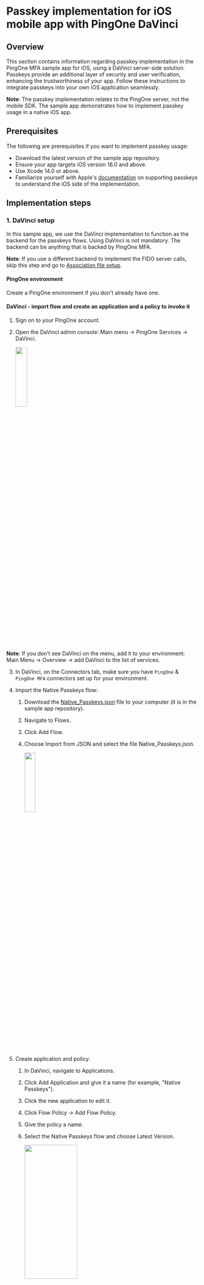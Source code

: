 # Passkey implementation for iOS mobile app with PingOne DaVinci

## Overview

This section contains information regarding passkey implementation in the PingOne MFA sample app for iOS, using a DaVinci server-side solution. Passkeys provide an additional layer of security and user verification, enhancing the trustworthiness of your app. Follow these instructions to integrate passkeys into your own iOS application seamlessly.

**Note**: The passkey implementation relates to the PingOne server, not the mobile SDK. The sample app demonstrates how to implement passkey usage in a native iOS app.

## Prerequisites

The following are prerequisites if you want to implement passkey usage:

* Download the latest version of the sample app repository.
* Ensure your app targets iOS version 16.0 and above.
* Use Xcode 14.0 or above.
* Familiarize yourself with Apple's [documentation](https://developer.apple.com/documentation/authenticationservices/public-private_key_authentication/supporting_passkeys) on supporting passkeys to understand the iOS side of the implementation.

## Implementation steps

<a name="davinci_setup"></a>
### 1. DaVinci setup
In this sample app, we use the DaVinci implementation to function as the backend for the passkeys flows. Using DaVinci is not mandatory. The backend can be anything that is backed by PingOne MFA.

**Note**: If you use a different backend to implement the FIDO server calls, skip this step and go to [Association file setup](#association_file_setup).

#### PingOne environment
Create a PingOne environment if you don't already have one.

#### DaVinci - import flow and create an application and a policy to invoke it

1. Sign on to your PingOne account.
2. Open the DaVinci admin console: Main menu → PingOne Services → DaVinci.

    <img src="../img/davinci_pingone_services.png" width="25%" height="20%">

**Note**: If you don’t see DaVinci on the menu, add it to your environment: Main Menu → Overview → add DaVinci to the list of services.

3. In DaVinci, on the Connectors tab, make sure you have `PingOne` & `PingOne MFA` connectors set up for your environment.

4. Import the Native Passkeys flow:
    1. Download the [Native_Passkeys.json](./Native_Passkeys.json) file to your computer (it is in the sample app repository).
    2. Navigate to Flows.
    3. Click Add Flow.
    4. Choose Import from JSON and select the file Native_Passkeys.json.

        <img src="../img/davinci_import.png" width="25%" height="20%">

5. Create application and policy:
    1. In DaVinci, navigate to Applications.
    2. Click Add Application and give it a name (for example, "Native Passkeys").
    3. Click the new application to edit it.
    4. Click Flow Policy → Add Flow Policy.
    5. Give the policy a name.
    6. Select the Native Passkeys flow and choose Latest Version.

        <img src="../img/davinci_edit_flow.png" width="55%" height="30%">
        
    7. Click Create Flow Policy.
    8. Set the weight to 100% and click Save Flow Policy.

#### PingOne application

Create an OIDC application to run the DaVinci flow:

1. In your PingOne environment, navigate to Connections → Applications. 
2. Create an OIDC application and enable it.
3. Go to the Policies tab for the new application.
4. Click the pencil button to edit.
5. Go to the DaVinci Policies section. 
6. Select the policy you created in DaVinci (make sure it’s the only one checked).
7. Go to the Overview tab for the application and copy the Client ID. 

#### FIDO policy

1. In your PingOne environment, navigate to Experiences → Policies → FIDO 
2. You will see a FIDO policy called _Passkeys_. Make sure it is set as the default FIDO policy. Open the _Passkeys_ policy and verify that it has the following settings:
    1. Relying Party ID should be set to your `domain` (the domain where you have `.well-known/assetlinks.json` and `.well-known/apple-app-site-association`).
    2. Discoverable Credentials set to `Required`.
    3. User Verification set to `Required`.
    4. Backup Eligibility set to `Allow`.

#### Flow endpoints
The endpoints for registering and authenticating when using passkeys are as follows (replace the variables where applicable).
These endpoints always return HTTP code 200. If an error occurs, the error details are found in the response body, in `httpBody.error`.

**Note:** The URLs in the example refer to the North America geography. If your environment is in a different geography, use:

    `auth.pingone.eu` for Europe
    `auth.pingone.ca` for Canada
    `auth.pingone.ap` for Australia

#####Start username-less authentication
GET https://auth.pingone.com/{{envId}}/as/authorize?client_id={{client_id}}&scope=openid&response_type=code&response_mode=pi.flow
    
In the response, save:

    additionalProperties.publicKeyCredentialRequestOptions
    additionalProperties.deviceAuthenticationId

#####Complete the authentication and get the username
GET https://auth.pingone.com/{{envId}}/as/authorize?client_id={{client_id}}&scope=openid&response_type=code&response_mode=pi.flow&deviceAuthenticationId={{deviceAuthenticationId}}&assertion={{assertion}}&rpId={{rpId}}

In the response, get: 

    additionalProperties.username

#####Start passkeys registration
GET https://auth.pingone.com/{{envId}}/as/authorize?client_id={{client_id}}&scope=openid&response_type=code&response_mode=pi.flow&username={{username}}&password={{password}}
    
In the response, save:
 
    additionalProperties.publicKeyCredentialCreationOptions
    additionalProperties.userId
    additionalProperties.deviceId

#####Complete the registration
GET https://auth.pingone.com/{{envId}}/as/authorize?client_id={{client_id}}&scope=openid&response_type=code&response_mode=pi.flow&userId={{userId}}&deviceId={{deviceId}}&attestation={{attestation}}&rpId={{rpId}}


### 2. Get environment credentials

Next, get the values for the following credentials, referred to in the Davinci setup section:

    `environment id`
    `client id`
    `base url` (for example, `auth.pingone.com`)
    `domain`
In the sample app's `Constants.Swift` class, replace these credentials with the relevant values. 

**Note:** `domain` represents the relying party responsible for registering or authenticating the device. It should be your server's unique domain for this purpose.

<a name="association_file_setup"></a>
### 3. Association file setup

#### Create an association file

To associate your website with the app, you need to create an associated domain file on your website and configure the appropriate entitlements in your app. Refer to Apple's documentation for detailed instructions. Note that after uploading the apple-app-site-association (AASA) file, Apple's CDN may take up to 24 hours to update its cache. You can check the AASA file status using the Apple tool at `https://app-site-association.cdn-apple.com/a/v1/<YOUR_DOMAIN>`.

Example for the `apple-app-site-association` JSON file can be found [here](https://developer.apple.com/documentation/xcode/supporting-associated-domains#Add-the-associated-domain-file-to-your-website:~:text=The%20following%20JSON%20code%20represents%20the%20contents%20of%20a%20simple%20association%20file).

Here's a simplified JSON example:

```json
{
  "applinks": {
    "details": [
    ]
  },
  "webcredentials": {
    "apps": [ "ABCDE12345.<YOUR_DOMAIN>" ]
  },
  "appclips": {
    "apps": [
    ]
  }
}
```

**Note**:
* In order for passkeys to work, need to set the `webcredentials` object as shown above.
* `ABCDE12345` is a placeholder for your developer team ID.
* `<YOUR_DOMAIN>` should be the same value as `Domain` in the `\Modal\Constants.Swift` class.
* In case you need this file to support several applications, add them separately into the `webcredentials` in the `apps` array in the json above.
* Make sure your apple-app-site-association file is properly formatted using tools such as [this](https://yurl.chayev.com/).

#### Xcode setup

Add the associated domain capability:

- In your developer account, add the associated domain capability to your app identifier. Refer to the documentation [here](https://developer.apple.com/documentation/xcode/configuring-an-associated-domain).

- In your Xcode project, add the "Associated Domains" capability by specifying `webcredentials:<YOUR_DOMAIN>`.

### 4. Passkey flow implementation

The mobile app includes `PasskeysViewController.Swift` to handle user-initiated sign-on actions and `PKDeviceFlowManager.Swift` to manage all modal layers, including server requests and responses and passkey manager communications.

The passkey manager `PKManager.swift` requires a UIWindow from the app to display passkey popup sheets.

The communication manager initializes the passkey manager instance and executes the sign-up and sign-on flows as needed. It listens for responses and retrieves iOS attestation and assertion objects to validate them with the server.

#### Authentication

```swift
static func signIn(anchor: ASPresentationAnchor) {
    // See code in the repo
}
```

The `anchor` parameter represents a UIWindow instance where the passkey UI will be displayed for user interaction during sign-up or sign-on.

#### Registration
```swift
static func signUp(anchor: ASPresentationAnchor) {
    // See code in the repo
}
```

`userName` — A string value representing the user’s name for signing up with a passkey. This value is optional and will be presented in the passkey popup UI.

`userId` — Data[UInt8], the unique user ID the server will return along with the challenge to create a unique passkey for a user. The OS connects the userId to the passkey and will later verify this connection in the sign-on flow with the userHandle value.

`challenge` — Data[UInt8], unique data object the server will create for the specific userId. In accordance with the webAuthn spec, the server returns the challenge as an integer array in the publicKeyCredentialCreationOptions object, which will be an integer array. It is necessary to convert it into an unsigned Int8 array and create a Data object.

`anchor` — UIWindow instance the app passes to the AuthenticationService delegate, which will be the UI place for the passkeys to show up and get user interaction to approve signing up a new passkey or later for signing on.

#### Retrieving attestation and assertion objects
In this section of the code, you'll handle the responses from passkey registration and authentication, processing the attestation and assertion objects accordingly.

```swift
func authorizationController(controller: ASAuthorizationController, didCompleteWithAuthorization authorization: ASAuthorization) {
    // See code in the repo
}
```

`domain` represents the relying party responsible for registering or authenticating the device.

`rawId` and `id` are the same value but in different formats. `rawId` is a base64-encoded string while `id` is URL-encoded.

`authenticatorAttachment` and `clientExtensionResults` are optional.

In this example, the server expects to get the `attestation` and `assertion` objects (payload) in JSON string format. 

`type` field is always set to "public-key".

#### Handle responses
The `PKDeviceFlowManager.Swift` class manages all communication with the server and the user interface. Notifications are used to observe iOS responses to passkey requests for registration and authentication.


## Disclaimer

THE SAMPLE CODE IS PROVIDED "AS IS", WITHOUT WARRANTY OF ANY KIND, EXPRESS OR IMPLIED, INCLUDING BUT NOT LIMITED TO THE WARRANTIES OF MERCHANTABILITY, FITNESS FOR A PARTICULAR PURPOSE AND NONINFRINGEMENT. IN NO EVENT SHALL THE AUTHORS OR COPYRIGHT HOLDERS BE LIABLE FOR ANY CLAIM, DAMAGES OR OTHER LIABILITY, WHETHER IN AN ACTION OF CONTRACT, TORT OR OTHERWISE, ARISING FROM, OUT OF OR IN CONNECTION WITH THE SAMPLE CODE OR THE USE OR OTHER DEALINGS IN THE SAMPLE CODE.  FURTHERMORE, THIS SAMPLE CODE IS NOT COMMERCIALLY SUPPORTED BY PING IDENTITY BUT QUESTIONS MAY BE ADDRESSED TO PING'S SUPPORT CENTER OR MAY BE OTHERWISE ADDRESSED IN THE RELATED DOCUMENTATION.

Any questions or issues should go to the support center, or may be discussed in the [Ping Identity developer communities](https://support.pingidentity.com/s/topic/0TO1W000000atTxWAI/pingone-mfa).
